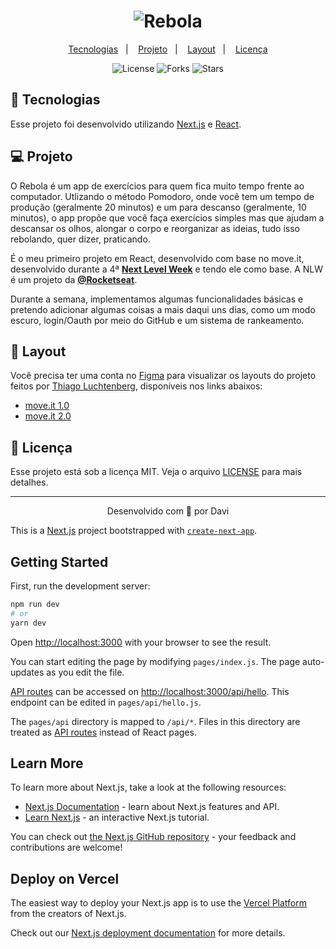 <h1 align="center">
    <img alt="Rebola" title="Rebola" src=".github/logo.svg" />
</h1>

<p align="center">
  <a href="#rocket-tecnologias">Tecnologias</a>&nbsp;&nbsp;&nbsp;|&nbsp;&nbsp;&nbsp;
  <a href="#-projeto">Projeto</a>&nbsp;&nbsp;&nbsp;|&nbsp;&nbsp;&nbsp;
  <a href="#-layout">Layout</a>&nbsp;&nbsp;&nbsp;|&nbsp;&nbsp;&nbsp;
  <a href="#memo-licença">Licença</a>
</p>

<p align="center">
  <img  src="https://img.shields.io/static/v1?label=license&message=MIT&color=8257E6&labelColor=121214" alt="License">
  
  <img src="https://img.shields.io/github/forks/d4vzz/NLW3?label=forks&message=MIT&color=8257E6&labelColor=121214" alt="Forks">

  <img src="https://img.shields.io/github/stars/d4vzz/NLW3?label=stars&message=MIT&color=8257E6&labelColor=121214" alt="Stars">

</p>

## 🚀 Tecnologias

Esse projeto foi desenvolvido utilizando [Next.js]() e [React]().

## 💻 Projeto

O Rebola é um app de exercícios para quem fica muito tempo frente ao computador. Utlizando o método Pomodoro, onde você tem um tempo de produção (geralmente 20 minutos) e um para descanso (geralmente, 10 minutos), o app propõe que você faça exercícios simples mas que ajudam a descansar os olhos, alongar o corpo e reorganizar as ideias, tudo isso rebolando, quer dizer, praticando.

É o meu primeiro projeto em React, desenvolvido com base no move.it, desenvolvido durante a 4ª **[Next Level Week](https://nextlevelweek.com/)** e tendo ele como base. A NLW é um projeto da **[@Rocketseat](https://github.com/Rocketseat)**.

Durante a semana, implementamos algumas funcionalidades básicas e pretendo adicionar algumas coisas a mais daqui uns dias, como um modo escuro, login/Oauth por meio do GitHub e um sistema de rankeamento.

## 🔖 Layout

Você precisa ter uma conta no [Figma](http://figma.com/) para visualizar os layouts do projeto feitos por [Thiago Luchtenberg](www.instagram.com/tiagoluchtenberg), disponíveis nos links abaixos:

- [move.it 1.0](https://www.figma.com/file/ge20pu3ofMOKoliUyKx1Nl/Move.it-1.0/duplicate)
- [move.it 2.0](https://www.figma.com/file/vRbW1u0CEZuG2zE6bU5qLg/Move.it-2.0/duplicate)

## 📝 Licença

Esse projeto está sob a licença MIT. Veja o arquivo [LICENSE](LICENSE.md) para mais detalhes.

---

<p align="center">Desenvolvido com 💜 por Davi</p>

<!--  -->

This is a [Next.js](https://nextjs.org/) project bootstrapped with [`create-next-app`](https://github.com/vercel/next.js/tree/canary/packages/create-next-app).

## Getting Started

First, run the development server:

```bash
npm run dev
# or
yarn dev
```

Open [http://localhost:3000](http://localhost:3000) with your browser to see the result.

You can start editing the page by modifying `pages/index.js`. The page auto-updates as you edit the file.

[API routes](https://nextjs.org/docs/api-routes/introduction) can be accessed on [http://localhost:3000/api/hello](http://localhost:3000/api/hello). This endpoint can be edited in `pages/api/hello.js`.

The `pages/api` directory is mapped to `/api/*`. Files in this directory are treated as [API routes](https://nextjs.org/docs/api-routes/introduction) instead of React pages.

## Learn More

To learn more about Next.js, take a look at the following resources:

- [Next.js Documentation](https://nextjs.org/docs) - learn about Next.js features and API.
- [Learn Next.js](https://nextjs.org/learn) - an interactive Next.js tutorial.

You can check out [the Next.js GitHub repository](https://github.com/vercel/next.js/) - your feedback and contributions are welcome!

## Deploy on Vercel

The easiest way to deploy your Next.js app is to use the [Vercel Platform](https://vercel.com/new?utm_medium=default-template&filter=next.js&utm_source=create-next-app&utm_campaign=create-next-app-readme) from the creators of Next.js.

Check out our [Next.js deployment documentation](https://nextjs.org/docs/deployment) for more details.
